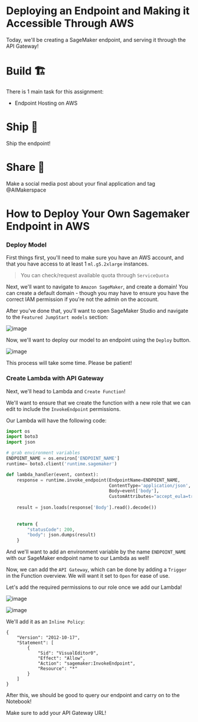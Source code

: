 # Deploying an Endpoint and Making it Accessible Through AWS

Today, we'll be creating a SageMaker endpoint, and serving it through the API Gateway!

# Build 🏗️
There is 1 main task for this assignment:

- Endpoint Hosting on AWS

# Ship 🚢
Ship the endpoint!

# Share 🚀
Make a social media post about your final application and tag @AIMakerspace

# How to Deploy Your Own Sagemaker Endpoint in AWS

### Deploy Model

First things first, you'll need to make sure you have an AWS account, and that you have access to at least 1 `ml.g5.2xlarge` instances.

> You can check/request available quota through `ServiceQuota`

Next, we'll want to navigate to `Amazon SageMaker`, and create a domain! You can create a default domain - though you may have to ensure you have the correct IAM permission if you're not the admin on the account.

After you've done that, you'll want to open SageMaker Studio and navigate to the `Featured JumpStart models` section:

![image](https://i.imgur.com/eLZFfMM.png)

Now, we'll want to deploy our model to an endpoint using the `Deploy` button.

![image](https://i.imgur.com/0dxtAkX.png)

This process will take some time. Please be patient!

### Create Lambda with API Gateway

Next, we'll head to Lambda and `Create Function`!

We'll want to ensure that we create the function with a new role that we can edit to include the `InvokeEndpoint` permissions.

Our Lambda will have the following code: 

```python
import os
import boto3
import json

# grab environment variables
ENDPOINT_NAME = os.environ['ENDPOINT_NAME']
runtime= boto3.client('runtime.sagemaker')

def lambda_handler(event, context):
    response = runtime.invoke_endpoint(EndpointName=ENDPOINT_NAME,
                                       ContentType='application/json',
                                       Body=event['body'],
                                       CustomAttributes="accept_eula=true")
    
    result = json.loads(response['Body'].read().decode())
    
    
    return {
        "statusCode": 200,
        "body": json.dumps(result)
    }
```

And we'll want to add an environment variable by the name `ENDPOINT_NAME`  with our SageMaker endpoint name to our Lambda as well!

Now, we can add the `API Gateway`, which can be done by adding a `Trigger` in the Function overview. We will want it set to `Open` for ease of use.

Let's add the required permissions to our role once we add our Lambda!

![image](https://i.imgur.com/3ertSKe.png)

![image](https://i.imgur.com/GvGSLl6.png)

We'll add it as an `Inline Policy`:

```
{
	"Version": "2012-10-17",
	"Statement": [
		{
			"Sid": "VisualEditor0",
			"Effect": "Allow",
			"Action": "sagemaker:InvokeEndpoint",
			"Resource": "*"
		}
	]
}
```

After this, we should be good to query our endpoint and carry on to the Notebook!

Make sure to add your API Gateway URL!
